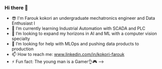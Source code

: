 ### Hi there 👋

- 😎 I'm Farouk kokori an undergraduate mechatronics engineer and Data Enthusiast I
- 🌱 I’m currently learning Industrial Automation with SCADA and PLC
- 👯 I’m looking to expand my horizons in AI and ML with a computer vision specialty
- 🤔 I’m looking for help with MLOps and pushing data products to production
- 📫 How to reach me: www.linkedin.com/in/kokori-farouk
- ⚡ Fun fact: The young man is a Gamer👌🎮
-->
